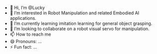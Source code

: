 - 👋 Hi, I’m @Lucky
- 👀 I’m interested in Robot Manipulation and related Embodied AI applications.
- 🌱 I’m currently learning imitation learning for general object grasping.
- 💞️ I’m looking to collaborate on a robot visual servo for manipulation.
- 📫 How to reach me 
- 😄 Pronouns: ...
- ⚡ Fun fact: ...

<!---
Lucky-qwer/Lucky-qwer is a ✨ special ✨ repository because its `README.md` (this file) appears on your GitHub profile.
You can click the Preview link to take a look at your changes.
--->
